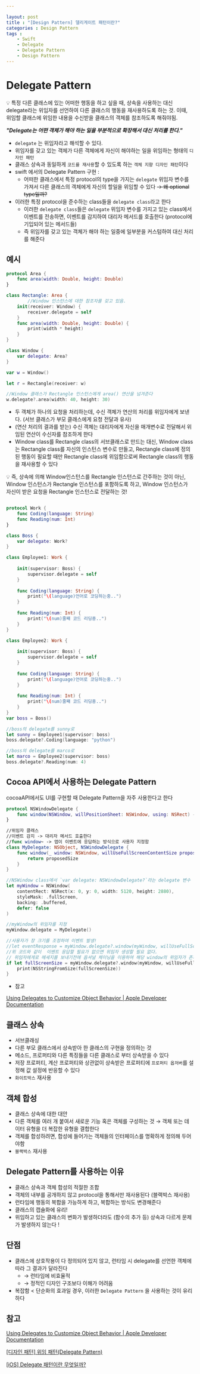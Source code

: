 ```yaml
---

layout: post
title : "[Design Pattern] 델리게이트 패턴이란?"
categories : Design Pattern
tags : 
    - Swift
    - Delegate
    - Delegate Pattern
    - Design Pattern
---
```

# Delegate Pattern 
<aside>
💡 특정 다른 클래스에 있는 어떠한 행동을 하고 싶을 때, 상속을 사용하는 대신 delegate라는 위임자를 선언하여 다른 클래스의 행동을 재사용하도록 하는 것. 이때, 위임할 클래스에 위임한 내용을 수신받을 클래스의 객체를 참조하도록 해줘야됨.

</aside>

***"Delegate는 어떤 객체가 해야 하는 일을 부분적으로 확장해서 대신 처리를 한다."***

- `delegate` 는 위임자라고 해석할 수 있다.
- 위임자를 갖고 있는 객체가 다른 객체에게 자신이 해야하는 일을 위임하는 형태의 `디자인 패턴`
- 클래스 상속과 동일하게 `코드를 재사용`할 수 있도록 하는 `객체 지향 디자인 패턴`이다
- swift 에서의 Delegate Pattern 구현 :
    - 어떠한 클래스에서 특정 protocol의 type을 가지는 `delegate` 위임자 변수를 가져서 다른 클래스의 객체에게 자신의 할일을 위임할  수 있다  ~~→ 왜 optional type일까?~~
- 이러한 특정 protocol을 준수하는 class들을 `delegate class`라고 한다
    - 이러한 `delegate class`들은 `delegate` 위임자 변수를 가지고 있는 class에서 이벤트를 전송하면, 이벤트를 감지하여 대리자 메서드를 호출한다 (protocol에 기입되어 있는 메서드들)
    - 즉 위임자를 갖고 있는 객체가 해야 하는 일중에 일부분을 커스텀하여 대신 처리를 해준다

## 예시

```swift
protocol Area {
    func area(width: Double, height: Double)
}

class Rectangle: Area {
		//Window 인스턴스에 대한 참조자를 갖고 있음.
    init(receiver: Window) {
        receiver.delegate = self
    }
    func area(width: Double, height: Double) {
        print(width * height)
    }
}

class Window {
    var delegate: Area?
}

var w = Window()

let r = Rectangle(receiver: w)

//Window 클래스가 Rectangle 인스턴스에게 area() 연산을 넘겨준다
w.delegate?.area(width: 40, height: 30)
```

- 두 객체가 하나의 요청을 처리하는데, 수신 객체가 연산의 처리를 위임자에게 보낸다. (서브 클래스가 부모 클래스에게 요청 전달과 유사)
- (연산 처리의 결과를 받는) 수신 객체는 대리자에게 자신을 매개변수로 전달해서 위임된 연산이 수신자를 참조하게 한다
- Window class를 Rectangle class의 서브클래스로 만드는 대신, Window class는 Rectangle class를 자신의 인스턴스 변수로 만들고, Rectangle class에 정의된 행동이 필요할 때만 Rectangle class에 위임함으로써 Rectangle class의 행동을 재사용할 수 있다

<aside>
💡 즉, 상속에 의해 Window인스턴스를 Rectangle 인스턴스로 간주하는 것이 아닌, Window 인스턴스가 Rectangle 인스턴스를 포함하도록 하고, 
Window 인스턴스가 자신이 받은 요청을 Rectangle 인스턴스로 전달하는 것!

</aside>

```swift

protocol Work {
    func Coding(language: String)
    func Reading(num: Int)
}

class Boss {
    var delegate: Work?
}

class Employee1: Work {
    
    init(supervisor: Boss) {
        supervisor.delegate = self
    }
    
    func Coding(language: String) {
        print("\(language)언어로 코딩하는중..")
    }
    
    func Reading(num: Int) {
        print("\(num)줄째 코드 리딩중..")
    }
}

class Employee2: Work {
    
    init(supervisor: Boss) {
        supervisor.delegate = self
    }
    
    func Coding(language: String) {
        print("\(language)언어로 코딩하는중..")
    }
    
    func Reading(num: Int) {
        print("\(num)줄째 코드 리딩중..")
    }
}
var boss = Boss()

//boss의 delegate를 sunny로
let sunny = Employee1(supervisor: boss)
boss.delegate?.Coding(language: "python")

//boss의 delegate를 marco로
let marco = Employee2(supervisor: boss)
boss.delegate?.Reading(num: 4)
```

## Cocoa API에서 사용하는 Delegate Pattern

cocoaAPI에서도 UI를 구현할 때 Delegate Pattern을 자주 사용한다고 한다   

```swift
protocol NSWindowDelegate {
	func window(NSWindow, willPositionSheet: NSWindow, using: NSRect) -> NSRect
}

//위임자 클래스
//이벤트 감지 -> 대리자 메서드 호출한다
//func window~ -> 앱이 이벤트에 응답하는 방식으로 사용자 지정함
class MyDelegate: NSObject, NSWindowDelegate {
    func window(_ window: NSWindow, willUseFullScreenContentSize proposedSize: NSSize) -> NSSize {
        return proposedSize
    }
}

//NSWindow class에서 `var delegate: NSWindowDelegate?`라는 delegate 변수 선언
let myWindow = NSWindow(
    contentRect: NSRect(x: 0, y: 0, width: 5120, height: 2880),
    styleMask: .fullScreen,
    backing: .buffered,
    defer: false
)

//myWindow의 위임자를 지정
myWindow.delegate = MyDelegate()

//사용자가 창 크기를 조정하여 이벤트 발생!
//let eventResponse = myWindow.delegate?.window(myWindow, willUseFullScreenContentSize: mySize)
//위 코드와 같이  이벤트 응답할 필요가 없으면 위임자 생성할 필요 없다.
// 위임자에게로 메세지를 보내기전에 옵셔널 체이닝을 이용하여 해당 window의 위임자가 존재하는지 확인한다!
if let fullScreenSize = myWindow.delegate?.window(myWindow, willUseFullScreenContentSize: mySize) {
    print(NSStringFromSize(fullScreenSize))
}
```

- 참고

[Using Delegates to Customize Object Behavior | Apple Developer Documentation](https://developer.apple.com/documentation/swift/using-delegates-to-customize-object-behavior)

## 클래스 상속

- 서브클래싱
- 다른 부모 클래스에서 상속받아 한 클래스의 구현을 정의하는 것
- 메소드, 프로퍼티와 다른 특징들을 다른 클래스로 부터 상속받을 수 있다
- 저장 프로퍼티, 계산 프로퍼티와 상관없이 상속받은 프로퍼티에 `프로퍼티 옵저버`를 설정해 값 설정에 반응할 수 있다
- `화이트박스` 재사용

## 객체 합성

- 클래스 상속에 대한 대안
- 다른 객체를 여러 개 붙여서 새로운 기능 혹은 객체를 구성하는 것 → 객체 또는 데이터 유형을 더 복잡한 유형을 결합한다
- 객체를 합성하려면, 합성에 들어가는 객체들의 인터페이스를 명확하게 정의해 두어야함
- `블랙박스` 재사용

## Delegate Pattern를 사용하는 이유

- 클래스 상속과 객체 합성의 적절한 조합
- 객체의 내부를 공개하지 않고 protocol을 통해서만 재사용된다 (블랙박스 재사용)
- 런타임에 행동의 복합을 가능하게 하고, 복합하는 방식도 변경해준다
- 클래스의 캡슐화에 유리!
- 위임하고 있는 클래스의 변화가 발생하더라도 (함수의 추가 등) 상속과 다르게 문제가 발생하지 않는다 !

## 단점

- 클래스에 상호작용이 다 정의되어 있지 않고, 런타임 시 delegate를 선언한 객체에 따라 그 결과가 달라진다
    - →  런타임에 비효율적
    - → 정적인 디자인 구조보다 이해가 어려움
- 복잡함 < 단순화의 효과일 경우, 이러한 `Delegate Pattern` 을 사용하는 것이 유리하다

## 참고

[Using Delegates to Customize Object Behavior | Apple Developer Documentation](https://developer.apple.com/documentation/swift/using-delegates-to-customize-object-behavior)

[[디자인 패턴] 위임 패턴(Delegate Pattern)](https://june0122.github.io/2021/08/21/design-pattern-delegate/)

[[iOS] Delegate 패턴이란 무엇일까?](https://velog.io/@zooneon/Delegate-패턴이란-무엇일까)
